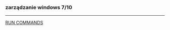 ### zarządzanie windows 7/10

---

[RUN COMMANDS](https://github.com/kamilw0909/windows/blob/main/run_commands.md)

